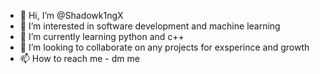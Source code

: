 - 👋 Hi, I’m @Shadowk1ngX
- 👀 I’m interested in software development and machine learning
- 🌱 I’m currently learning python and c++
- 💞️ I’m looking to collaborate on any projects for exsperince and growth
- 📫 How to reach me - dm me

<!---
Shadowk1ngX/Shadowk1ngX is a ✨ special ✨ repository because its `README.md` (this file) appears on your GitHub profile.
You can click the Preview link to take a look at your changes.
--->
